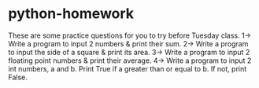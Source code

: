 # python-homework
These are some practice questions for you to try before Tuesday class.
1-> Write a program to input 2 numbers & print their sum.
2-> Write a program  to input the side of a square & print its area.
3-> Write a program to input 2 floating point numbers & print their average.
4-> Write a program to input 2 int numbers, a and b. Print True if a greater than or equal to b. If not, print False.
